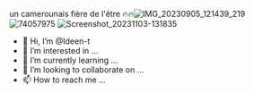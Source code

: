 un camerounais fière de l'être 🔥🔥![IMG_20230905_121439_219](https://github.com/Ideen-t/Ideen-t/assets/150245745/5831e08e-6344-48b0-b7b5-a6c1f3ec66b0)
![74057975](https://github.com/Ideen-t/Ideen-t/assets/150245745/c2ecbe8b-0a58-4a7f-a0f1-4ebf887d018b)
![Screenshot_20231103-131835](https://github.com/Ideen-t/Ideen-t/assets/150245745/6709199b-52e4-4bca-b38b-dc98d5d5f606)
- 👋 Hi, I’m @Ideen-t
- 👀 I’m interested in ...
- 🌱 I’m currently learning ...
- 💞️ I’m looking to collaborate on ...
- 📫 How to reach me ...

<!---
Ideen-t/Ideen-t is a ✨ special ✨ repository because its `README.md` (this file) appears on your GitHub profile.
You can click the Preview link to take a look at your changes.
--->
